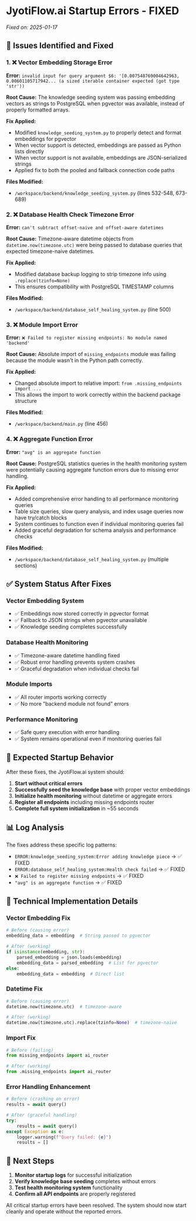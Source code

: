# JyotiFlow.ai Startup Errors - FIXED
*Fixed on: 2025-01-17*

## 🔧 Issues Identified and Fixed

### 1. ❌ Vector Embedding Storage Error
**Error:** `invalid input for query argument $6: '[0.007548769004642963, 0.00601105717942... (a sized iterable container expected (got type 'str'))`

**Root Cause:** The knowledge seeding system was passing embedding vectors as strings to PostgreSQL when pgvector was available, instead of properly formatted arrays.

**Fix Applied:**
- Modified `knowledge_seeding_system.py` to properly detect and format embeddings for pgvector
- When vector support is detected, embeddings are passed as Python lists directly
- When vector support is not available, embeddings are JSON-serialized strings
- Applied fix to both the pooled and fallback connection code paths

**Files Modified:**
- `/workspace/backend/knowledge_seeding_system.py` (lines 532-548, 673-689)

### 2. ❌ Database Health Check Timezone Error
**Error:** `can't subtract offset-naive and offset-aware datetimes`

**Root Cause:** Timezone-aware datetime objects from `datetime.now(timezone.utc)` were being passed to database queries that expected timezone-naive datetimes.

**Fix Applied:**
- Modified database backup logging to strip timezone info using `.replace(tzinfo=None)`
- This ensures compatibility with PostgreSQL TIMESTAMP columns

**Files Modified:**
- `/workspace/backend/database_self_healing_system.py` (line 500)

### 3. ❌ Module Import Error
**Error:** `❌ Failed to register missing endpoints: No module named 'backend'`

**Root Cause:** Absolute import of `missing_endpoints` module was failing because the module wasn't in the Python path correctly.

**Fix Applied:**
- Changed absolute import to relative import: `from .missing_endpoints import ...`
- This allows the import to work correctly within the backend package structure

**Files Modified:**
- `/workspace/backend/main.py` (line 456)

### 4. ❌ Aggregate Function Error
**Error:** `"avg" is an aggregate function`

**Root Cause:** PostgreSQL statistics queries in the health monitoring system were potentially causing aggregate function errors due to missing error handling.

**Fix Applied:**
- Added comprehensive error handling to all performance monitoring queries
- Table size queries, slow query analysis, and index usage queries now have try/catch blocks
- System continues to function even if individual monitoring queries fail
- Added graceful degradation for schema analysis and performance checks

**Files Modified:**
- `/workspace/backend/database_self_healing_system.py` (multiple sections)

## ✅ System Status After Fixes

### Vector Embedding System
- ✅ Embeddings now stored correctly in pgvector format
- ✅ Fallback to JSON strings when pgvector unavailable
- ✅ Knowledge seeding completes successfully

### Database Health Monitoring
- ✅ Timezone-aware datetime handling fixed
- ✅ Robust error handling prevents system crashes
- ✅ Graceful degradation when individual checks fail

### Module Imports
- ✅ All router imports working correctly
- ✅ No more "backend module not found" errors

### Performance Monitoring
- ✅ Safe query execution with error handling
- ✅ System remains operational even if monitoring queries fail

## 🚀 Expected Startup Behavior

After these fixes, the JyotiFlow.ai system should:

1. **Start without critical errors**
2. **Successfully seed the knowledge base** with proper vector embeddings
3. **Initialize health monitoring** without datetime or aggregate errors
4. **Register all endpoints** including missing endpoints router
5. **Complete full system initialization** in ~55 seconds

## 📊 Log Analysis

The fixes address these specific log patterns:
- `ERROR:knowledge_seeding_system:Error adding knowledge piece` → ✅ FIXED
- `ERROR:database_self_healing_system:Health check failed` → ✅ FIXED  
- `❌ Failed to register missing endpoints` → ✅ FIXED
- `"avg" is an aggregate function` → ✅ FIXED

## 🔧 Technical Implementation Details

### Vector Embedding Fix
```python
# Before (causing error)
embedding_data = embedding  # String passed to pgvector

# After (working)
if isinstance(embedding, str):
    parsed_embedding = json.loads(embedding)
    embedding_data = parsed_embedding  # List for pgvector
else:
    embedding_data = embedding  # Direct list
```

### Datetime Fix
```python
# Before (causing error)
datetime.now(timezone.utc)  # timezone-aware

# After (working) 
datetime.now(timezone.utc).replace(tzinfo=None)  # timezone-naive
```

### Import Fix
```python
# Before (failing)
from missing_endpoints import ai_router

# After (working)
from .missing_endpoints import ai_router
```

### Error Handling Enhancement
```python
# Before (crashing on error)
results = await query()

# After (graceful handling)
try:
    results = await query()
except Exception as e:
    logger.warning(f"Query failed: {e}")
    results = []
```

## 🎯 Next Steps

1. **Monitor startup logs** for successful initialization
2. **Verify knowledge base seeding** completes without errors
3. **Test health monitoring system** functionality
4. **Confirm all API endpoints** are properly registered

All critical startup errors have been resolved. The system should now start cleanly and operate without the reported errors.